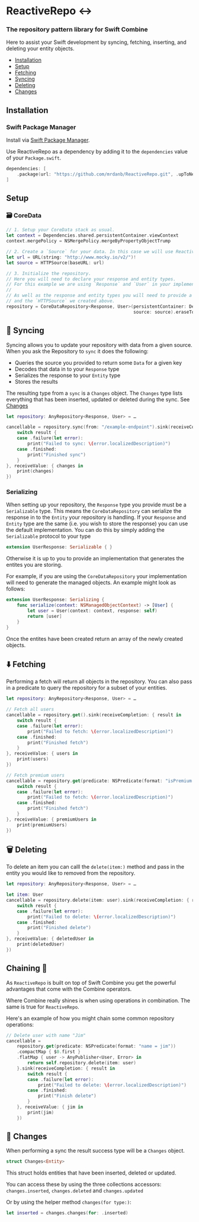 #  ReactiveRepo ↔️

### The repository pattern library for Swift Combine
Here to assist your Swift development by syncing, fetching, inserting, and deleting your entity objects.

- [Installation](#installation)
- [Setup](#setup)
- [Fetching](#fetching)
- [Syncing](#syncing)
- [Deleting](#deleting)
- [Changes](#changes)

## Installation

### Swift Package Manager

Install via [Swift Package Manager](https://swift.org/package-manager/).

Use ReactiveRepo as a dependency by adding it to the `dependencies` value of your `Package.swift`.

```swift
dependencies: [
    .package(url: "https://github.com/mrdanb/ReactiveRepo.git", .upToNextMajor(from: "1.0.0"))
]
```

## Setup

### 🗃 CoreData
```swift
// 1. Setup your CoreData stack as usual.
let context = Dependencies.shared.persistentContainer.viewContext
context.mergePolicy = NSMergePolicy.mergeByPropertyObjectTrump

// 2. Create a `Source` for your data. In this case we will use ReactiveRepo's `HTTPSource`.
let url = URL(string: "http://www.mocky.io/v2/")!
let source = HTTPSource(baseURL: url)

// 3. Initialize the repository.
// Here you will need to declare your response and entity types.
// For this example we are using `Response` and `User` in your implementation these might be different.
//
// As well as the response and entity types you will need to provide a `NSPersistentContainer`
// and the `HTTPSource` we created above.
repository = CoreDataRepository<Response, User>(persistentContainer: Dependencies.shared.persistentContainer,
                                                source: source).eraseToAnyRepository()
```

## 🔄 Syncing
Syncing allows you to update your repository with data from a given source. 
When you ask the Repository to `sync` it does the following:
* Queries the source you provided to return some `Data` for a given key
* Decodes that data in to your  `Response` type
* Serializes the response to your  `Entity` type
* Stores the results

The resulting type from a `sync` is  a `Changes` object. The `Changes` type lists everything that  has been inserted, updated or deleted during the sync. See [Changes](#Changes)

```swift
let repository: AnyRepository<Response, User> = …

cancellable = repository.sync(from: "/example-endpoint").sink(receiveCompletion: { result in
    switch result {
    case .failure(let error):
        print("Failed to sync: \(error.localizedDescription)")
    case .finished:
        print("Finished sync")
    }
}, receiveValue: { changes in
    print(changes)
})
```

### Serializing
When setting up your repository, the `Response` type you provide must be a `Serializable` type. This means the `CoreDataRepository` can serialize the response in to the `Entity` your repository is handling.
If your `Response` and `Entity` type are the same (i.e. you wish to store the response) you can use the default implementation. You can do this by simply adding the `Serializable` protocol to your type 
```swift
extension UserResponse: Serializable { }
```

Otherwise it is up to you to provide an implementation that generates the entites you are storing. 

For example, if you are using the `CoreDataRepository`  your implementation will need to generate the managed objects. An example might look as follows:
```swift
extension UserResponse: Serializing {
    func serialize(context: NSManagedObjectContext) -> [User] {
        let user = User(context: context, response: self)
        return [user]
    }
}
```
Once the entites have been created return an array of the newly created objects. 

## ⬇️ Fetching
Performing a fetch will return all objects in the repository.
You can also pass in a predicate to query the repository for a subset of your entities.  

```swift
let repository: AnyRepository<Response, User> = …

// Fetch all users
cancellable = repository.get().sink(receiveCompletion: { result in
    switch result {
    case .failure(let error):
        print("Failed to fetch: \(error.localizedDescription)")
    case .finished:
        print("Finished fetch")
    }
}, receiveValue: { users in
    print(users)
})

// Fetch premium users
cancellable = repository.get(predicate: NSPredicate(format: "isPremium = true)).sink(receiveCompletion: { result in
    switch result {
    case .failure(let error):
        print("Failed to fetch: \(error.localizedDescription)")
    case .finished:
        print("Finished fetch")
    }
}, receiveValue: { premiumUsers in
    print(premiumUsers)
})
```

## 🗑 Deleting
To delete an item you can calll the `delete(item:)` method and pass in the entity you would like to removed from the repository. 
```swift
let repository: AnyRepository<Response, User> = …

let item: User
cancellable = repository.delete(item: user).sink(receiveCompletion: { result in
    switch result {
    case .failure(let error):
        print("Failed to delete: \(error.localizedDescription)")
    case .finished:
        print("Finished delete")
    }
}, receiveValue: { deletedUser in
    print(deletedUser)
})
```

## Chaining 🔗
As `ReactiveRepo` is built on top of Swift Combine you get the powerful advantages that come with the Combine operators. 

Where Combine really shines is when using operations in combination. The same is true for  `ReactiveRepo`.

Here's an example of how you might chain some common repository operations:
```swift
// Delete user with name "Jim"
cancellable =
    repository.get(predicate: NSPredicate(format: "name = jim"))
    .compactMap { $0.first }
    .flatMap { user -> AnyPublisher<User, Error> in
        return self.repository.delete(item: user)
    }.sink(receiveCompletion: { result in
        switch result {
        case .failure(let error):
            print("Failed to delete: \(error.localizedDescription)")
        case .finished:
            print("Finish delete")
        }
    }, receiveValue: { jim in
        print(jim)
    })
```

## 🔀 Changes
When performing a sync the result success type will be a `Changes` object.
```swift
struct Changes<Entity>
```
This struct holds  entities that have been inserted, deleted or updated.

You can access these by using the three collections accessors: `changes.inserted`, `changes.deleted` and  `changes.updated`

Or by using the helper method `changes(for type:)`:
```swift
let inserted = changes.changes(for: .inserted)
```
